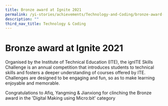 ```yaml
---
title: Bronze award at Ignite 2021
permalink: /yi-stories/achievements/Technology-and-Coding/bronze-award-at-ignite-2021/
description: ""
third_nav_title: Technology & Coding
---
```

# **Bronze award at Ignite 2021**

Organised by the Institute of Technical Education (ITE), the ignITE Skills Challenge is an annual competition that introduces students to technical skills and fosters a deeper understanding of courses offered by ITE. Challenges are designed to be engaging and fun, so as to make learning enjoyable and memorable.  
  
Congratulations to Afiq, Yangming & Jianxiong for clinching the Bronze award in the 'Digital Making using Micro:bit' category